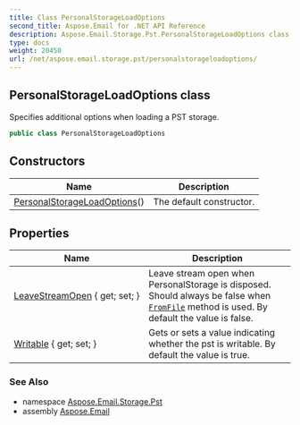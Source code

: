 ```yaml
---
title: Class PersonalStorageLoadOptions
second_title: Aspose.Email for .NET API Reference
description: Aspose.Email.Storage.Pst.PersonalStorageLoadOptions class. Specifies additional options when loading a PST storage
type: docs
weight: 20450
url: /net/aspose.email.storage.pst/personalstorageloadoptions/
---
```

## PersonalStorageLoadOptions class

Specifies additional options when loading a PST storage.

```csharp
public class PersonalStorageLoadOptions
```

## Constructors

| Name | Description |
| --- | --- |
| [PersonalStorageLoadOptions](personalstorageloadoptions/)() | The default constructor. |

## Properties

| Name | Description |
| --- | --- |
| [LeaveStreamOpen](../../aspose.email.storage.pst/personalstorageloadoptions/leavestreamopen/) { get; set; } | Leave stream open when PersonalStorage is disposed. Should always be false when [`FromFile`](../personalstorage/fromfile/) method is used. By default the value is false. |
| [Writable](../../aspose.email.storage.pst/personalstorageloadoptions/writable/) { get; set; } | Gets or sets a value indicating whether the pst is writable. By default the value is true. |

### See Also

* namespace [Aspose.Email.Storage.Pst](../../aspose.email.storage.pst/)
* assembly [Aspose.Email](../../)


